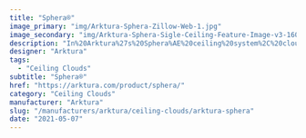 ```yaml
---
title: "Sphera®"
image_primary: "img/Arktura-Sphera-Zillow-Web-1.jpg"
image_secondary: "img/Arktura-Sphera-Sigle-Ceiling-Feature-Image-v3-1600x1600.png"
description: "In%20Arktura%27s%20Sphera%AE%20ceiling%20system%2C%20cloud-like%20groupings%20of%20rings%20create%20visual%20interest%20through%20an%20interplay%20of%20organic%20and%20geometric%20design%20cues.%20Play%20with%20its%20repeated%20circular%20shapes%20at%20varying%20depths%20and%20orientations%20to%20morph%20your%20design%20pattern%2C%20and%20allow%20this%20easy-to-install%2C%20wire-suspended%20system%20to%20redefine%20all%20types%20of%20space%20-%20from%20the%20smallest%20reception%20areas%20to%20the%20widest%20open%20spans.%20%A0"
designer: "Arktura"
tags: 
  - "Ceiling Clouds"
subtitle: "Sphera®"
href: "https://arktura.com/product/sphera/"
category: "Ceiling Clouds"
manufacturer: "Arktura"
slug: "/manufacturers/arktura/ceiling-clouds/arktura-sphera"
date: "2021-05-07"
---
```

